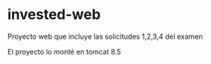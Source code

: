 # invested-web
Proyecto web que incluye las solicitudes 1,2,3,4 del examen

El proyecto lo monté en tomcat 8.5

